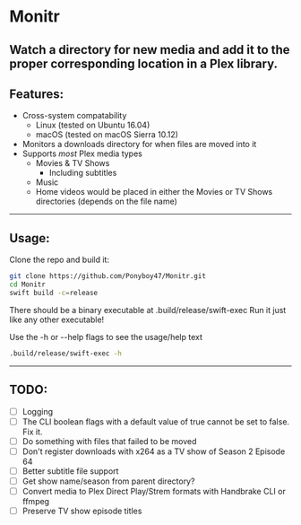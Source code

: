 # Monitr
Watch a directory for new media and add it to the proper corresponding location in a Plex library.
---
## Features:
* Cross-system compatability
  * Linux (tested on Ubuntu 16.04)
  * macOS (tested on macOS Sierra 10.12)
* Monitors a downloads directory for when files are moved into it
* Supports _most_ Plex media types
  * Movies & TV Shows
    * Including subtitles
  * Music
  * Home videos would be placed in either the Movies or TV Shows directories (depends on the file name)
---
## Usage:
Clone the repo and build it:
```bash
git clone https://github.com/Ponyboy47/Monitr.git
cd Monitr
swift build -c=release
```
There should be a binary executable at .build/release/swift-exec
Run it just like any other executable!

Use the -h or --help flags to see the usage/help text
```bash
.build/release/swift-exec -h
```
---
## TODO:
- [ ] Logging
- [ ] The CLI boolean flags with a default value of true cannot be set to false. Fix it.
- [ ] Do something with files that failed to be moved
- [ ] Don't register downloads with x264 as a TV show of Season 2 Episode 64
- [ ] Better subtitle file support
- [ ] Get show name/season from parent directory?
- [ ] Convert media to Plex Direct Play/Strem formats with Handbrake CLI or ffmpeg
- [ ] Preserve TV show episode titles
